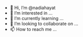 - 👋 Hi, I’m @nadiahayat
- 👀 I’m interested in ...
- 🌱 I’m currently learning ...
- 💞️ I’m looking to collaborate on ...
- 📫 How to reach me ...

<!---
nadiahayat/nadiahayat is a ✨ special ✨ repository because its `README.md` (this file) appears on your GitHub profile.
You can click the Preview link to take a look at your changes.
--->
